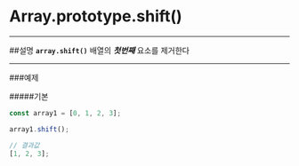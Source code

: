 # Array.prototype.shift()

---

##설명
**`array.shift()`**
배열의 **_첫번째_** 요소를 제거한다

---

###예제

#####기본

```javascript
const array1 = [0, 1, 2, 3];

array1.shift();

// 결과값
[1, 2, 3];
```

